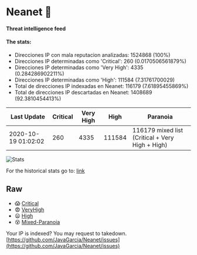 # Neanet :hocho:
#### Threat intelligence feed
#### The stats:

- Direcciones IP con mala reputacion analizadas: 1524868 (100%)
- Direcciones IP determinadas como 'Critical':  260 (0.0170506561879%)
- Direcciones IP determinadas como 'Very High':  4335 (0.284286902211%)
- Direcciones IP determinadas como 'High':  111584 (7.31761700029)
- Total de direcciones IP indexadas en Neanet:  116179 (7.61895455869%)
- Total de direcciones IP descartadas en Neanet:  1408689 (92.3810454413%)

| Last Update | Critical | Very High | High | Paranoia |
| --- | --- | --- | --- | --- |
| 2020-10-19 01:02:02 | 260 | 4335 | 111584 | 116179 mixed list (Critical + Very High + High)|

![Stats](https://docs.google.com/spreadsheets/d/e/2PACX-1vSnaNMIXVabIpDJjufMlzH7poXnshF3mgd8Is1g9ytUEzVsP5my4Trn8f-xkoLLQ38xpL3HtmUexLo6/pubchart?oid=501124687&format=image)

For the historical stats go to: [link](/stats.csv)
## Raw
- :scream: [Critical](https://raw.githubusercontent.com/JavaGarcia/Neanet/master/blacklists/neanet_critical.txt)
- :fearful: [VeryHigh](https://raw.githubusercontent.com/JavaGarcia/Neanet/master/blacklists/neanet_veryHigh.txtt)
- :frowning: [High](https://raw.githubusercontent.com/JavaGarcia/Neanet/master/blacklists/neanet_high.txt)
- :dizzy_face: [Mixed-Paranoia](https://raw.githubusercontent.com/JavaGarcia/Neanet/master/blacklists/neanet_all.txt)


Your IP is indexed? You may request to takedown. [https://github.com/JavaGarcia/Neanet/issues](https://github.com/JavaGarcia/Neanet/issues)




































































































































































































































































































































































































































































































































































































































































































































































































































































































































































































































































































































































































































































































































































































































































































































































